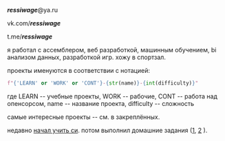 ***ressiwage***@ya.ru

vk.com/***ressiwage***

t.me/***ressiwage***

я работал с ассемблером, веб разработкой, машинным обучением, bi анализом данных, разработкой игр.
хожу в спортзал.


проекты именуются в соответствии с нотацией: 
```python
f"{'LEARN' or 'WORK' or 'CONT'}-{str(name)}-{int(difficulty)}"
```
где LEARN -- учебные проекты, WORK -- рабочие, CONT -- работа над опенсорсом, name -- название проекта, difficulty -- сложность 

самые интересные проекты -- см. в закреплённых.

недавно [начал учить си](https://github.com/ressiwage/LEARN-clang-stepik-course-5).
потом выполнил домашние задания ([1](https://github.com/ressiwage/LEARN-sysprog-ms-5), [2](https://github.com/ressiwage/LEARN-sysprog-bash-5) ).
